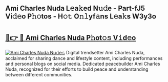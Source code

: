 ## Ami Charles Nuda L𝚎a𝚔ed N𝚞𝚍e - Part-fJ5 Vi𝚍𝚎o P𝚑𝚘tos - H𝚘𝚝 O𝚗𝚕yf𝚊ns L𝚎a𝚔s W3y3o

# <h2><a href="http://kf4n9yo.oniu.top/?m=Ami+Charles+Nuda">🔗👉 🔴 Ami Charles Nuda P𝚑ot𝚘𝚜 V𝚒d𝚎o</a></h2>

[![Ami Charles Nuda Nu𝚍e𝚜](https://i.imgur.com/0qMVB7G.gif)](http://kf4n9yo.oniu.top/?m=Ami+Charles+Nuda)
Digital trendsetter Ami Charles Nuda, acclaimed for sharing dance and lifestyle content, including performances and personal blogs on social media. Dedicated peacebuilder Ami Charles Nuda, recognized for their efforts to build peace and understanding between different communities.  
